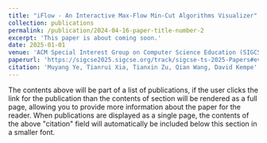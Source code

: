 ```yaml
---
title: "iFlow - An Interactive Max-Flow Min-Cut Algorithms Visualizer"
collection: publications
permalink: /publication/2024-04-16-paper-title-number-2
excerpt: 'This paper is about coming soon.'
date: 2025-01-01
venue: 'ACM Special Interest Group on Computer Science Education (SIGCSE) Technical Symposium'
paperurl: 'https://sigcse2025.sigcse.org/track/sigcse-ts-2025-Papers#event-overview'
citation: 'Muyang Ye, Tianrui Xia, Tianxin Zu, Qian Wang, David Kempe'
---
```


The contents above will be part of a list of publications, if the user clicks the link for the publication than the contents of section will be rendered as a full page, allowing you to provide more information about the paper for the reader. When publications are displayed as a single page, the contents of the above "citation" field will automatically be included below this section in a smaller font.
